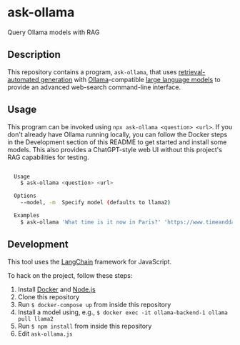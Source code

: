 # ask-ollama
Query Ollama models with RAG

## Description

This repository contains a program, `ask-ollama`,
that uses [retrieval-automated generation] with
[Ollama]-compatible [large language models] to provide
an advanced web-search command-line interface.

## Usage
This program can be invoked using `npx ask-ollama <question> <url>`.
If you don't already have Ollama running locally, you can follow
the Docker steps in the Development section of this README to get
started and install some models. This also provides a ChatGPT-style
web UI without this project's RAG capabilities for testing.

```bash

  Usage
    $ ask-ollama <question> <url>

  Options
    --model, -m  Specify model (defaults to llama2)

  Examples
    $ ask-ollama 'What time is it now in Paris?' 'https://www.timeanddate.com/worldclock/france/paris'

```

## Development

This tool uses the [LangChain] framework for JavaScript.

To hack on the project, follow these steps:

1. Install [Docker] and [Node.js]
2. Clone this repository
3. Run `$ docker-compose up` from inside this repository
4. Install a model using, e.g., `$ docker exec -it ollama-backend-1 ollama pull llama2`
5. Run `$ npm install` from inside this repository
6. Edit `ask-ollama.js`

[retrieval-automated generation]: https://research.ibm.com/blog/retrieval-augmented-generation-RAG
[Ollama]: https://ollama.ai
[large language models]: https://ollama.ai/library
[LangChain]: https://docs.langchain.com/docs/
[Docker]: https://www.docker.com
[Node.js]: https://nodejs.org/
